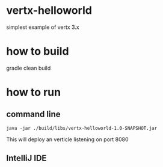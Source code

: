 # vertx-helloworld
simplest example of vertx 3.x

# how to build
gradle clean build

# how to run 

## command line
`java -jar ./build/libs/vertx-helloworld-1.0-SNAPSHOT.jar`

This will deploy an verticle listening on port 8080

## IntelliJ IDE


